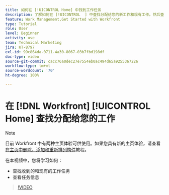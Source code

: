 ```yaml
---
title: 如何在 [!UICONTROL Home] 中找到工作任务
description: 了解如何在 [!UICONTROL  ] 中查找分配给您的新工作和现有工作。然后查看任务信息。
feature: Work Management,Get Started with Workfront
type: Tutorial
role: User
level: Beginner
activity: use
team: Technical Marketing
jira: KT-8797
exl-id: 99c864da-0711-4a30-8067-03b7fbd198df
doc-type: video
source-git-commit: cacc76a0dec27e7554eb0ac494d65a9255367226
workflow-type: tm+mt
source-wordcount: '70'
ht-degree: 100%

---
```


# 在 [!DNL Workfront] [!UICONTROL Home] 查找分配给您的工作



>[!NOTE]
>
>目前 Workfront 中有两种主页体验可供使用。如果您具有新的主页体验，请查看[在主页中删除、添加和重新排列构件](/help/workfront-home/remove-add-and-rearrange-widgets.md)教程。


在本视频中，您将学习如何：

* 查找收到的和现有的工作任务
* 查看任务信息

>[!VIDEO](https://video.tv.adobe.com/v/335098/?quality=12&learn=on)
